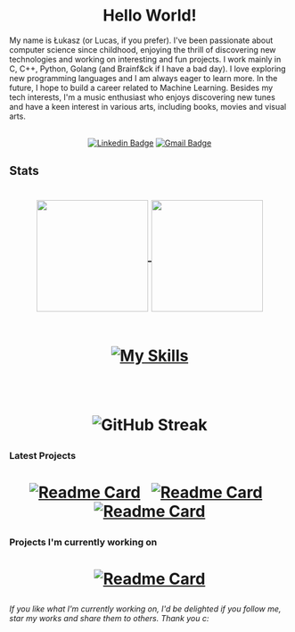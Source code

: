 <h1 align="center">Hello World!</h1>
My name is Łukasz (or Lucas, if you prefer). I've been passionate about computer science since childhood, enjoying the thrill of discovering new technologies and working on interesting and fun projects. I work mainly in C, C++, Python, Golang (and Brainf&ck if I have a bad day). I love exploring new programming languages and I am always eager to learn more. In the future, I hope to build a career related to Machine Learning.
Besides my tech interests, I'm a music enthusiast who enjoys discovering new tunes and have a keen interest in various arts, including books, movies and visual arts.


<div align="center">
<br>
  
  [![Linkedin Badge](https://img.shields.io/badge/-Klus3kk-blue?style=flat-square&logo=Linkedin&logoColor=white&link=https://www.linkedin.com/in/łukasz-bielaszewski-b583072a7/)](https://www.linkedin.com/in/łukasz-bielaszewski-b583072a7/)
  [![Gmail Badge](https://img.shields.io/badge/-lukaszbielaszewskibiz@gmail.com-990000?style=flat-square&logo=Gmail&logoColor=white&link=mailto:sy@mangotree.dev)](mailto:lukaszbielaszewskibiz@gmail.com)
  
</div>

## Stats
<h1 align="center"><a href="https://github.com/Klus3kk/github-readme-stats">
  <img height=200 align="center" src="https://github-readme-stats.vercel.app/api?username=Klus3kk&theme=tokyonight&hide=issues,contribs,prs" />
</a>
<a href="https://github.com/Klus3kk/convoychat">
  <img height=200 align="center" src="https://github-readme-stats.vercel.app/api/top-langs?username=Klus3kk&layout=compact&langs_count=8&card_width=320&theme=tokyonight" />
</a>
  <br><br>
  
  [![My Skills](https://skillicons.dev/icons?i=ableton,ae,ai,anaconda,androidstudio,arch,arduino,aws,azure,bash,blender,c,cs,cpp,cmake,css,dart,discord,docker,dotnet,dynamodb,eclipse,emacs,figma,flask,flutter,gcp,git,github,go,haskell,html,idea,java,js,kali,kotlin,latex,linux,matlab,md,mint,nextjs,nodejs,npm,opencv,pycharm,pnpm,postgres,powershell,pr,ps,py,pytorch,r,react,regex,ruby,rust,sklearn,spring,svg,tailwind,tensorflow,ts,ubuntu,unity,unreal,v,vim,visualstudio,vscode,windows,xd,yarn)](https://skillicons.dev)

<br>

![GitHub Streak](https://github-readme-streak-stats.herokuapp.com/?user=Klus3kk&theme=dark&count_private=true&bg_color=0d1116&title_color=ce09ec&text_color=a4aacb&icon_color=007ec6)
</h1> 

### Latest Projects
<h1 align="center"><a href="https://github.com/Klus3kk/github-readme-stats">
  
[![Readme Card](https://github-readme-stats.vercel.app/api/pin/?username=Klus3kk&repo=animal&bg_color=0d1116&title_color=325aa8&text_color=a4aacb&icon_color=007ec6)](https://github.com/Klus3kk/animal.git) &nbsp; 
[![Readme Card](https://github-readme-stats.vercel.app/api/pin/?username=Klus3kk&repo=shelly&bg_color=0d1116&title_color=325aa8&text_color=a4aacb&icon_color=007ec6)](https://github.com/Klus3kk/shelly.git) &nbsp; 
[![Readme Card](https://github-readme-stats.vercel.app/api/pin/?username=Klus3kk&repo=ai_repo&bg_color=0d1116&title_color=325aa8&text_color=a4aacb&icon_color=007ec6)](https://github.com/Klus3kk/ai_repo.git)

### Projects I'm currently working on
<h1 align="center"><a href="https://github.com/Klus3kk/github-readme-stats">


[![Readme Card](https://github-readme-stats.vercel.app/api/pin/?username=Klus3kk&repo=microsociety&bg_color=0d1116&title_color=325aa8&text_color=a4aacb&icon_color=007ec6)](https://github.com/Klus3kk/microsociety.git)


</h1>

###### If you like what I'm currently working on, I'd be delighted if you follow me, star my works and share them to others. Thank you c:

